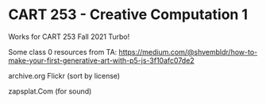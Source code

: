 # CART 253 - Creative Computation 1

Works for CART 253 Fall 2021
Turbo!

Some class 0 resources from TA:
https://medium.com/@shvembldr/how-to-make-your-first-generative-art-with-p5-js-3f10afc07de2

archive.org
Flickr (sort by license)

zapsplat.Com (for sound)
